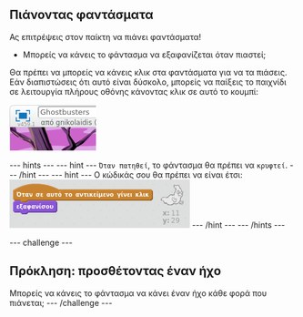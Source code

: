 ## Πιάνοντας φαντάσματα

Ας επιτρέψεις στον παίκτη να πιάνει φαντάσματα!

+ Μπορείς να κάνεις το φάντασμα να εξαφανίζεται όταν πιαστεί;

Θα πρέπει να μπορείς να κάνεις κλικ στα φαντάσματα για να τα πιάσεις. Εάν διαπιστώσεις ότι αυτό είναι δύσκολο, μπορείς να παίξεις το παιχνίδι σε λειτουργία πλήρους οθόνης κάνοντας κλικ σε αυτό το κουμπί:

![screenshot](images/ghost-fullscreen.png)

\--- hints \--- \--- hint \--- `Όταν πατηθεί`, το φάντασμα θα πρέπει να `κρυφτεί`. \--- /hint \--- \--- hint \--- Ο κώδικάς σου θα πρέπει να είναι έτσι: ![screenshot](images/ghost-catch-code.png) \--- /hint \--- \--- /hints \---

\--- challenge \---

## Πρόκληση: προσθέτοντας έναν ήχο

Μπορείς να κάνεις το φάντασμα να κάνει έναν ήχο κάθε φορά που πιάνεται; \--- /challenge \---